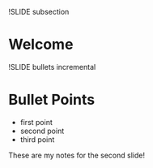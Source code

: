 !SLIDE subsection
# Welcome #

!SLIDE bullets incremental
# Bullet Points #

* first point
* second point
* third point

<p class="notes">
These are my notes for the second slide!
</p>
